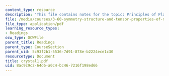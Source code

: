 ```yaml
---
content_type: resource
description: 'This file contains notes for the topic: Principles of Plane Group Derivation.'
file: /media/courses/3-60-symmetry-structure-and-tensor-properties-of-materials-fall-2005/8ac9c9c264d6a0c4bc467216f198ed66_crystal1.pdf
file_type: application/pdf
learning_resource_types:
- Readings
ocw_type: OCWFile
parent_title: Readings
parent_type: CourseSection
parent_uid: 5c93f2b1-5536-7d91-878e-b2224ece1c30
resourcetype: Document
title: crystal1.pdf
uid: 8ac9c9c2-64d6-a0c4-bc46-7216f198ed66
---
```

